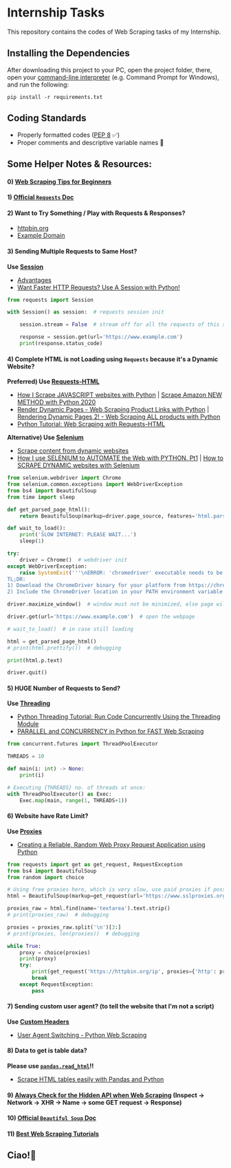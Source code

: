 # Internship Tasks

This repository contains the codes of Web Scraping tasks of my Internship.


## Installing the Dependencies

After downloading this project to your PC, open the project folder, there, open your [command-line interpreter](https://en.wikipedia.org/wiki/List_of_command-line_interpreters#:~:text=In%20computing%2C%20a%20command-line%20interpreter%2C%20or%20command%20language%20interpreter%2C%20is%20a%20blanket%20term%20for%20a%20certain%20class%20of%20programs%20designed%20to%20read%20lines%20of%20text%20entered%20by%20a%20user%2C%20thus%20implementing%20a%20command-line%20interface.) (e.g. Command Prompt for Windows), and run the following:
```
pip install -r requirements.txt
```


## Coding Standards

- Properly formatted codes ([PEP 8](https://www.python.org/dev/peps/pep-0008) ✅)
- Proper comments and descriptive variable names 🙌



## Some Helper Notes & Resources:


#### 0) [Web Scraping Tips for Beginners](https://youtu.be/QEANQsoEmHI)


#### 1) [Official `Requests` Doc](https://docs.python-requests.org/en/latest)


#### 2) Want to Try Something / Play with Requests & Responses?

- [httpbin.org](https://httpbin.org)
- [Example Domain](https://www.example.com)


#### 3) Sending Multiple Requests to Same Host?

**Use [Session](https://docs.python-requests.org/en/latest/user/advanced/#session-objects)**

- [Advantages](https://en.wikipedia.org/wiki/HTTP_persistent_connection#Advantages)
- [Want Faster HTTP Requests? Use A Session with Python!](https://youtu.be/IDhuUpeF1n0)

```py
from requests import Session

with Session() as session:  # requests session init

    session.stream = False  # stream off for all the requests of this session

    response = session.get(url='https://www.example.com')
    print(response.status_code)
```


#### 4) Complete HTML is not Loading using `Requests` because it's a Dynamic Website?

**Preferred) Use [Requests-HTML](https://docs.python-requests.org/projects/requests-html/en/latest)**

- [How I Scrape JAVASCRIPT websites with Python](https://youtu.be/0hiGp3lF6ig) | [Scrape Amazon NEW METHOD with Python 2020](https://youtu.be/WcPNlnsNZyY)
- [Render Dynamic Pages - Web Scraping Product Links with Python](https://youtu.be/MeBU-4Xs2RU) | [Rendering Dynamic Pages 2! - Web Scraping ALL products with Python](https://youtu.be/B14mtXA7Tyw)
- [Python Tutorial: Web Scraping with Requests-HTML](https://youtu.be/a6fIbtFB46g)

**Alternative) Use [Selenium](https://www.selenium.dev/documentation)**

- [Scrape content from dynamic websites](https://www.geeksforgeeks.org/scrape-content-from-dynamic-websites)
- [How I use SELENIUM to AUTOMATE the Web with PYTHON. Pt1](https://youtu.be/pUUhvJvs-R4) | [How to SCRAPE DYNAMIC websites with Selenium](https://youtu.be/lTypMlVBFM4)

```py
from selenium.webdriver import Chrome
from selenium.common.exceptions import WebDriverException
from bs4 import BeautifulSoup
from time import sleep

def get_parsed_page_html():
    return BeautifulSoup(markup=driver.page_source, features='html.parser')

def wait_to_load():
    print('SLOW INTERNET: PLEASE WAIT...')
    sleep(1)

try:
    driver = Chrome()  # webdriver init
except WebDriverException:
    raise SystemExit('''\nERROR: 'chromedriver' executable needs to be in PATH. Please see https://chromedriver.chromium.org/getting-started#h.p_ID_36 \n
TL;DR:
1) Download the ChromeDriver binary for your platform from https://chromedriver.chromium.org/downloads
2) Include the ChromeDriver location in your PATH environment variable''')

driver.maximize_window()  # window must not be minimized, else page will load in greater time

driver.get(url='https://www.example.com')  # open the webpage

# wait_to_load()  # in case still loading

html = get_parsed_page_html()
# print(html.prettify())  # debugging

print(html.p.text)

driver.quit()
```


#### 5) HUGE Number of Requests to Send?

**Use [Threading](https://docs.python.org/3/library/threading.html)**

- [Python Threading Tutorial: Run Code Concurrently Using the Threading Module](https://youtu.be/IEEhzQoKtQU)
- [PARALLEL and CONCURRENCY in Python for FAST Web Scraping](https://youtu.be/aA6-ezS5dyY)

```py
from concurrent.futures import ThreadPoolExecutor

THREADS = 10

def main(i: int) -> None:
    print(i)

# Executing {THREADS} no. of threads at once:
with ThreadPoolExecutor() as Exec:
    Exec.map(main, range(1, THREADS+1))
```


#### 6) Website have Rate Limit?

**Use [Proxies](https://en.wikipedia.org/wiki/Proxy_server)**

- [Creating a Reliable, Random Web Proxy Request Application using Python](https://youtu.be/n3uSyqoBgQI)

```py
from requests import get as get_request, RequestException
from bs4 import BeautifulSoup
from random import choice

# Using free proxies here, which is very slow, use paid proxies if possible.
html = BeautifulSoup(markup=get_request(url='https://www.sslproxies.org').text, features='html.parser')

proxies_raw = html.find(name='textarea').text.strip()
# print(proxies_raw)  # debugging

proxies = proxies_raw.split('\n')[3:]
# print(proxies, len(proxies))  # debugging

while True:
    proxy = choice(proxies)
    print(proxy)
    try:
        print(get_request('https://httpbin.org/ip', proxies={'http': proxy, 'https': proxy}, stream=False, timeout=5).json())
        break
    except RequestException:
        pass
```


#### 7) Sending custom user agent? (to tell the website that I'm not a script)

**Use [Custom Headers](https://docs.python-requests.org/en/latest/user/quickstart/#custom-headers)**

- [User Agent Switching - Python Web Scraping](https://youtu.be/90t9WkQbQ2E)


#### 8) Data to get is table data?

**Please use [`pandas.read_html`](https://pandasguide.readthedocs.io/en/latest)!!**

- [Scrape HTML tables easily with Pandas and Python](https://youtu.be/ODNMNwgtehk)


#### 9) [Always Check for the Hidden API when Web Scraping](https://youtu.be/DqtlR0y0suo) (Inspect -> Network -> XHR -> Name -> some GET request -> Response)


#### 10) [Official `Beautiful Soup` Doc](https://www.crummy.com/software/BeautifulSoup/bs4/doc)


#### 11) [Best Web Scraping Tutorials](https://www.youtube.com/c/JohnWatsonRooney/videos?sort=p)



## Ciao!👋
